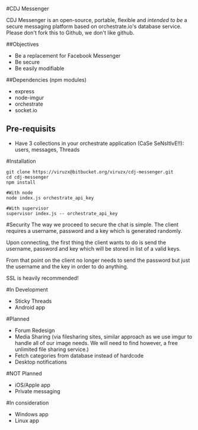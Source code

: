 #CDJ Messenger

CDJ Messenger is an open-source, portable, flexible and *intended to be* a secure messaging platform based on orchestrate.io's database service. Please don't fork this to Github, we don't like github.

##Objectives

 - Be a replacement for Facebook Messenger
 - Be secure
 - Be easily modifiable

##Dependencies (npm modules)

 - express
 - node-imgur
 - orchestrate
 - socket.io

## Pre-requisits

 - Have 3 collections in your orchestrate application (CaSe SeNsItIvE!!): users, messages, Threads

#Installation

```
git clone https://viruzx@bitbucket.org/viruzx/cdj-messenger.git
cd cdj-messenger
npm install

#With node
node index.js orchestrate_api_key

#With supervisor
supervisor index.js -- orchestrate_api_key
```
#Security
The way we proceed to secure the chat is simple. The client requires a username, password and a key which is generated randomly.

Upon connecting, the first thing the client wants to do is send the username, password and key which will be stored in list of a valid keys.

From that point on the client no longer needs to send the password but just the username and the key in order to do anything.

SSL is heavily recommended!

#In Development
 - Sticky Threads
 - Android app

#Planned

 - Forum Redesign
 - Media Sharing (via filesharing sites, similar approach as we use imgur to handle all of our image needs. We will need to find however, a free unlimited file sharing service.)
 - Fetch categories from database instead of hardcode
 - Desktop notifications

#NOT Planned

 - iOS/Apple app
 - Private messaging

#In consideration

 - Windows app
 - Linux app
